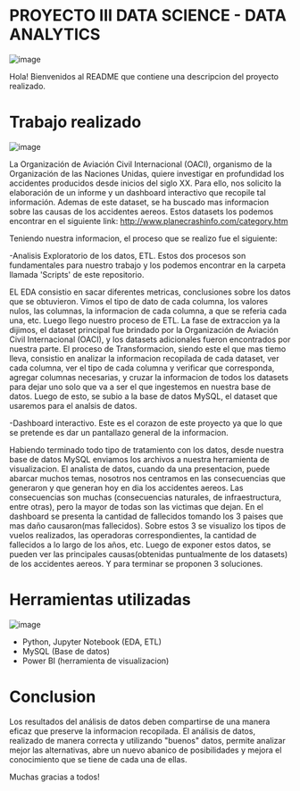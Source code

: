 #                                                     PROYECTO III DATA SCIENCE - DATA ANALYTICS

![image](https://user-images.githubusercontent.com/93155829/201111049-9684cac9-a672-40ad-98fe-803faf4cd97a.png)


Hola! Bienvenidos al README que contiene una descripcion del proyecto realizado.

# Trabajo realizado  

![image](https://user-images.githubusercontent.com/93155829/201118613-ee54842a-1d81-4492-ba20-3dab489ac5da.png)

La Organización de Aviación Civil Internacional (OACI), organismo de la Organización de las Naciones Unidas, quiere investigar en profundidad los accidentes producidos desde inicios del siglo XX. Para ello, nos solicito la elaboración de un informe y un dashboard interactivo que recopile tal información. Ademas de este dataset, se ha buscado mas informacion sobre las causas de los accidentes aereos. Estos datasets los podemos encontrar en el siguiente link: http://www.planecrashinfo.com/category.htm

Teniendo nuestra informacion, el proceso que se realizo fue el siguiente:

-Analisis Exploratorio de los datos, ETL. Estos dos procesos son fundamentales para nuestro trabajo y los podemos encontrar en la carpeta llamada 'Scripts' de este repositorio.

EL EDA consistio en sacar diferentes metricas, conclusiones sobre los datos que se obtuvieron. Vimos el tipo de dato de cada columna, los valores nulos, las columnas, la informacion de cada columna, a que se referia cada una, etc. Luego llego nuestro proceso de ETL. La fase de extraccion ya la dijimos, el dataset principal fue brindado por la Organización de Aviación Civil Internacional (OACI), y los datasets adicionales fueron encontrados por nuestra parte. El proceso de Transformacion, siendo este el que mas tiemo lleva, consistio en analizar la informacion recopilada de cada dataset, ver cada columna, ver el tipo de cada columna y verificar que corresponda, agregar columnas necesarias, y cruzar la informacion de todos los datasets para dejar uno solo que va a ser el que ingestemos en nuestra base de datos. Luego de esto, se subio a la base de datos MySQL, el dataset que usaremos para el analsis de datos.

-Dashboard interactivo. Este es el corazon de este proyecto ya que lo que se pretende es dar un pantallazo general de la informacion.

Habiendo terminado todo tipo de tratamiento con los datos, desde nuestra base de datos MySQL enviamos los archivos a nuestra herramienta de visualizacion. El analista de datos, cuando da una presentacion, puede abarcar muchos temas, nosotros nos centramos en las consecuencias que generaron y que generan hoy en dia los accidentes aereos. Las consecuencias son muchas (consecuencias naturales, de infraestructura, entre otras), pero la mayor de todas son las victimas que dejan. En el dashboard se presenta la cantidad de fallecidos tomando los 3 paises que mas daño causaron(mas fallecidos). Sobre estos 3 se visualizo los tipos de vuelos realizados, las operadoras correspondientes, la cantidad de fallecidos a lo largo de los años, etc. Luego de exponer estos datos, se pueden ver las principales causas(obtenidas puntualmente de los datasets) de los accidentes aereos. Y para terminar se proponen 3 soluciones.   


# Herramientas utilizadas

![image](https://user-images.githubusercontent.com/93155829/201120374-3a602cd3-d823-4bd4-bccf-10c763119679.png)

- Python, Jupyter Notebook (EDA, ETL)
- MySQL (Base de datos)
- Power BI (herramienta de visualizacion) 


# Conclusion

Los resultados del análisis de datos deben compartirse de una manera eficaz que preserve la informacion recopilada. El análisis de datos, realizado de manera correcta y utilizando "buenos" datos, permite analizar mejor las alternativas, abre un nuevo abanico de posibilidades y mejora el conocimiento que se tiene de cada una de ellas. 

Muchas gracias a todos! 
